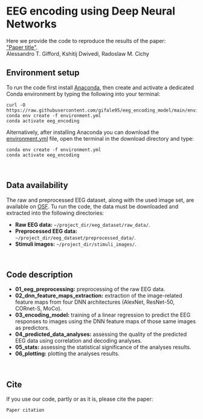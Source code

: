 # EEG encoding using Deep Neural Networks
Here we provide the code to reproduce the results of the paper:</br>
["Paper title"][paper_link].</br>
Alessandro T. Gifford, Kshitij Dwivedi, Radoslaw M. Cichy
</br>


## Environment setup
To run the code first install [Anaconda][conda], then create and activate a dedicated Conda environment by typing the following into your terminal:
```shell
curl -O https://raw.githubusercontent.com/gifale95/eeg_encoding_model/main/environment.yml
conda env create -f environment.yml
conda activate eeg_encoding
```
Alternatively, after installing Anaconda you can download the [environment.yml][env_file] file, open the terminal in the download directory and type:
```shell
conda env create -f environment.yml
conda activate eeg_encoding
```
</br>

## Data availability
The raw and preprocessed EEG dataset, along with the used image set, are available on [OSF][osf]. Tu run the code, the data must be downloaded and extracted into the following directories:

* **Raw EEG data:** `~/project_dir/eeg_dataset/raw_data/`.
* **Preprocessed EEG data:** `~/project_dir/eeg_dataset/preprocessed_data/`.
* **Stimuli images:** `~/project_dir/stimuli_images/`.
</br>


## Code description
* **01_eeg_preprocessing:** preprocessing of the raw EEG data.
* **02_dnn_feature_maps_extraction:** extraction of the image-related feature maps from four DNN architectures (AlexNet, ResNet-50, CORnet-S, MoCo).
* **03_encoding_model:** training of a linear regression to predict the EEG responses to images using the DNN feature maps of those same images as predictors.
* **04_predicted_data_analyses:** assessing the quality of the predicted EEG data using correlation and decoding analyses.
* **05_stats:** assessing the statistical significance of the analyses results.
* **06_plotting:** plotting the analyses results.
</br>


## Cite
If you use our code, partly or as it is, please cite the paper:

```
Paper citation
```

[paper_link]: !!!!!!!!!!!!!!!!!!!!!!!!!!!!!!!!!!!!!!!!!!!!!!!!!!!!!!!!!!!!!!!!!!!!!
[conda]: https://www.anaconda.com/
[env_file]: https://github.com/gifale95/eeg_encoding_model/blob/main/environment.yml
[osf]: https://osf.io/3jk45/
[fmaps_code]: !!!!!!!!!!!!!!!!!!!!!!!!!!!!!!!!!!!!!!!!!!!!!!!!!!!!!!!!!!!!!!!!!!!!!